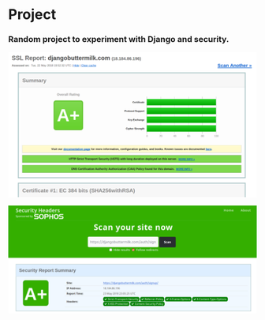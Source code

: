 # Project

### Random project to experiment with Django and security.  

![SSL configuration](https://raw.githubusercontent.com/jmaslanka/security-django/develop/src/project/static/project/images/ssl_report.png)

![Security headers](https://raw.githubusercontent.com/jmaslanka/security-django/develop/src/project/static/project/images/headers.png)
